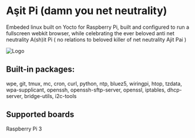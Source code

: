 # Aşit Pi (damn you net neutrality)

Embeded linux built on Yocto for Raspberry Pi, built and configured to run a fullscreen webkit browser, while celebrating the ever beloved  anti net neutrality A(sh)it Pi ( no relations to beloved killer of net neutrality Ajit Pai )


![Logo](https://xn--aitpi-jdb.com/logo.png)


## Built-in packages:

wpe, git, tmux, mc, cron, curl, python, ntp, bluez5, wiringpi, htop, tzdata, wpa-supplicant, openssh, openssh-sftp-server, openssl, iptables, dhcp-server, bridge-utils, i2c-tools

## Supported boards
Raspberry Pi 3
